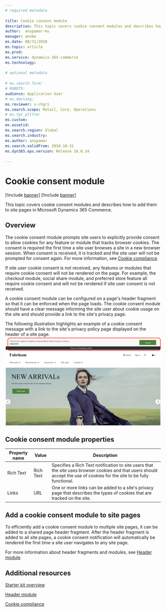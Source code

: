 ```yaml
---
# required metadata

title: Cookie consent module 
description: This topic covers cookie consent modules and describes how to add them to site pages in Microsoft Dynamics 365 Commerce.
author:  anupamar-ms
manager: annbe
ms.date: 08/31/2020
ms.topic: article
ms.prod: 
ms.service: dynamics-365-commerce
ms.technology: 

# optional metadata

# ms.search.form: 
# ROBOTS: 
audience: Application User
# ms.devlang: 
ms.reviewer: v-chgri
ms.search.scope: Retail, Core, Operations
# ms.tgt_pltfrm: 
ms.custom: 
ms.assetid: 
ms.search.region: Global
ms.search.industry: 
ms.author: anupamar
ms.search.validFrom: 2019-10-31
ms.dyn365.ops.version: Release 10.0.14

---
```


# Cookie consent module

[!include [banner](includes/banner.md)]
[!include [banner](includes/preview-banner.md)]

This topic covers cookie consent modules and describes how to add them to site pages in Microsoft Dynamics 365 Commerce.

## Overview

The cookie consent module prompts site users to explicitly provide consent to allow cookies for any feature or module that tracks browser cookies. The consent is required the first time a site user browses a site in a new browser session. When consent is received, it is tracked and the site user will not be prompted for consent again. For more information, see [Cookie compliance](cookie-compliance.md).

If site user cookie consent is not received, any features or modules that require cookie consent will not be rendered on the page. For example, the checkout module, social share module, and preferred store feature all require cookie consent and will not be rendered if site user consent is not received. 

A cookie consent module can be configured on a page's header fragment so that it can be enforced when the page loads. The cookie consent module should have a clear message informing the site user about cookie usage on the site and should provide a link to the site's privacy page.

The following illustration highlights an example of a cookie consent message with a link to the site's privacy policy page displayed on the header of a site page.
![Example of a cookie consent module](./media/ecommerce-cookieconsent.png)

## Cookie consent module properties

| Property name             | Value                 | Description |
|---------------------------|-----------------------|-------------|
| Rich Text                  | Rich Text | Specifies a Rich Text notification to site users that the site uses browser cookies and that users should accept the use of cookies for the site to be fully functional. |
| Links | URL | One or more links can be added to a site's privacy page that describes the types of cookies that are tracked on the site. |

## Add a cookie consent module to site pages

To efficiently add a cookie consent module to multiple site pages, it can be added to a shared page header fragment. After the header fragment is added to all site pages, a cookie consent notification will automatically be rendered the first time a site user navigates to any site page.

For more information about header fragments and modules, see [Header module](author-header-module.md).

## Additional resources

[Starter kit overview](starter-kit-overview.md)

[Header module](author-header-module.md) 

[Cookie compliance](cookie-compliance.md)
